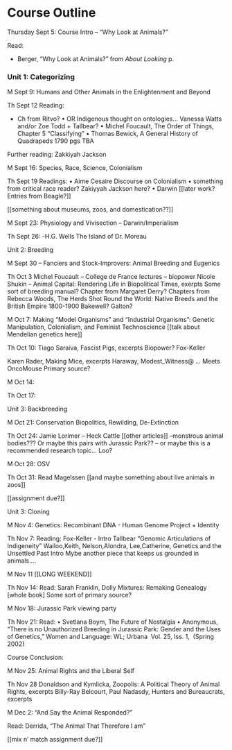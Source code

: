 # Course Outline


Thursday Sept 5: Course Intro – “Why Look at Animals?”

Read: 
* Berger, “Why Look at Animals?” from *About Looking* p.

### Unit 1: Categorizing

M Sept 9: Humans and Other Animals in the Enlightenment and Beyond

Th Sept 12 Reading:
*	Ch from Ritvo? 
•	OR Indigenous thought on ontologies… Vanessa Watts and/or Zoe Todd + Tallbear?
•	Michel Foucault, The Order of Things, Chapter 5 “Classifying”
•	Thomas Bewick, A General History of Quadrapeds 1790 pgs TBA

Further reading:
Zakkiyah Jackson

M Sept 16: Species, Race, Science, Colonialism

Th Sept 19 Readings:
•	Aime Cesaire Discourse on Colonialism 
•	something from critical race reader? Zakiyyah Jackson here?
•	Darwin [[later work? Entries from Beagle?]]

[[something about museums, zoos, and domestication??]]


M Sept 23: Physiology and Vivisection – Darwin/Imperialism


Th Sept 26: 
-H.G. Wells The Island of Dr. Moreau


Unit 2: Breeding

M Sept 30 – Fanciers and Stock-Improvers: Animal Breeding and Eugenics


Th Oct 3
Michel Foucault – College de France lectures – biopower
Nicole Shukin – Animal Capital: Rendering Life in Biopolitical Times, exerpts
Some sort of breeding manual?
Chapter from Margaret Derry?
Chapters from Rebecca Woods, The Herds Shot Round the World: Native Breeds and the British Empire 1800-1900
Bakewell?
Galton?

M Oct 7: Making “Model Organisms” and “Industrial Organisms”: Genetic Manipulation, Colonialism, and Feminist Technoscience
[[talk about Mendelian genetics here]]

Th Oct 10: 
Tiago Saraiva, Fascist Pigs, excerpts
Biopower?
Fox-Keller

Karen Rader, Making Mice, excerpts
Haraway, Modest_Witness@ … Meets OncoMouse
Primary source?



M Oct 14: 



Th Oct 17:

Unit 3: Backbreeding

M Oct 21: Conservation Biopolitics, Rewilding, De-Extinction


Th Oct 24: 
Jamie Lorimer – Heck Cattle
[[other articles]] –monstrous animal bodies??? Or maybe this pairs with Jurassic Park?? – or maybe this is a recommended research topic…
Loo?


M Oct 28: OSV


Th Oct 31: Read Magelssen [[and maybe something about live animals in zoos]]

[[assignment due?]]

Unit 3: Cloning

M Nov 4: Genetics: Recombinant DNA - Human Genome Project + Identity


Th Nov 7: Reading:
Fox-Keller - Intro
Tallbear “Genomic Articulations of Indigeneity”
Wailoo,Keith, Nelson,Alondra, Lee,Catherine, Genetics and the Unsettled Past Intro
Mybe another piece that keeps us grounded in animals….



M Nov 11 [[LONG WEEKEND]]


Th Nov 14: Read:
Sarah Franklin, Dolly Mixtures: Remaking Genealogy [whole book]
Some sort of primary source?

M Nov 18: Jurassic Park viewing party


Th Nov 21: Read: 
•	Svetlana Boym, The Future of Nostalgia
•	Anonymous, “There is no Unauthorized Breeding in Jurassic Park: Gender and the Uses of Genetics,” Women and Language: WL; Urbana  Vol. 25, Iss. 1,  (Spring 2002)


Course Conclusion:

M Nov 25: Animal Rights and the Liberal Self 


Th Nov 28
Donaldson and Kymlicka, Zoopolis: A Political Theory of Animal Rights, excerpts 
Billy-Ray Belcourt, 
Paul Nadasdy, Hunters and Bureaucrats, excerpts

M Dec 2: “And Say the Animal Responded?”

Read: Derrida, “The Animal That Therefore I am”

[[mix n’ match assignment due?]]

